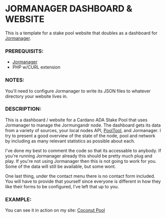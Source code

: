 JORMANAGER DASHBOARD & WEBSITE
======

This is a template for a stake pool website that doubles as a dashboard for [Jormanager](https://bitbucket.org/muamw10/jormanager/src/develop/).

### PREREQUISITS:

* [Jormanager](https://bitbucket.org/muamw10/jormanager/src/develop/)
* PHP w/CURL extension

### NOTES:

You'll need to configure Jormanager to write its JSON files to whatever directory your website lives in. 

### DESCRIPTION:

This is a dashboard / website for a Cardano ADA Stake Pool that uses Jormanager to manage the Jormungandr node. The dashboard gets its data from a variety of sources, your local nodes API, [PoolTool](http://pooltool.io), and Jormanager. I try to present a good overview of the state of the node, pool and network by including as many relevant statistics as possible about each.

I've done my best to comment the code so that its accessable to anybody. If you're running Jormanager already this should be pretty much plug and play. If you're not using Jormanager then this is not going to work for you. Some of the data will still be available, but some wont. 

One last thing, under the contact menu there is no contact form included. You will have to provide that yourself since everyone is different in how they like their forms to be configured, I've left that up to you.  

### EXAMPLE: 

You can see it in action on my site: [Coconut Pool](https://coconutpool.com)
